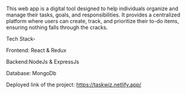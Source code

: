 This web app is a digital tool designed to help individuals organize and manage their tasks, goals, and responsibilities. It provides a centralized platform where users can create, track, and prioritize their to-do items, ensuring nothing falls through the cracks.

Tech Stack-

Frontend: React & Redux

Backend:NodeJs & ExpressJs

Database: MongoDb

Deployed link of the project: https://taskwiz.netlify.app/
